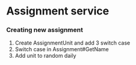# Assignment service

### Creating new assignment
1. Create AssignmentUnit and add 3 switch case
2. Switch case in Assignment#GetName
3. Add unit to random daily 
